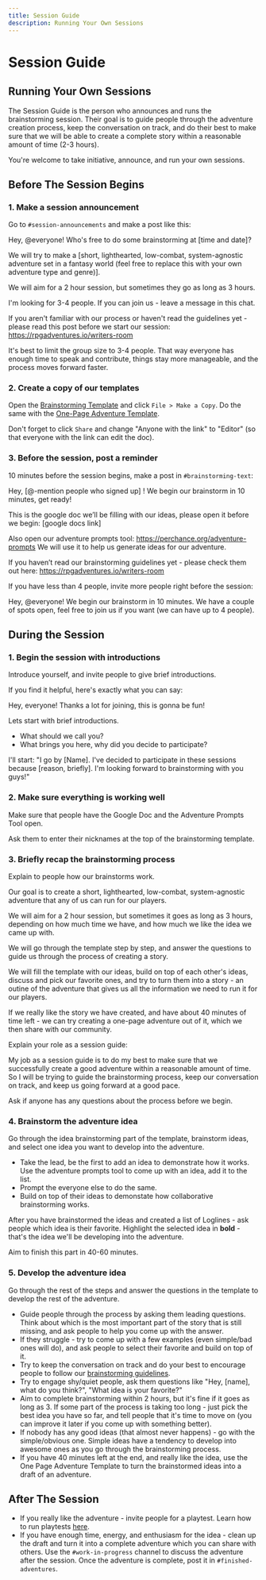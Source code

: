 ```yaml
---
title: Session Guide
description: Running Your Own Sessions
---
```


# Session Guide 
## Running Your Own Sessions
The Session Guide is the person who announces and runs the brainstorming session. Their goal is to guide people through the adventure creation process, keep the conversation on track, and do their best to make sure that we will be able to create a complete story within a reasonable amount of time (2-3 hours).

You're welcome to take initiative, announce, and run your own sessions.

<!-- Anyone who has participated in a few sessions and gained some experience with the process is welcome to take initiative, announce, and run their own sessions. -->

## Before The Session Begins

### 1. Make a session announcement
Go to `#session-announcements` and make a post like this:

<Collapsible title="Session announcement [Post Template]">

Hey, @everyone! Who's free to do some brainstorming at [time and date]?

We will try to make a [short, lighthearted, low-combat, system-agnostic adventure set in a fantasy world (feel free to replace this with your own adventure type and genre)].

We will aim for a 2 hour session, but sometimes they go as long as 3 hours.

I'm looking for 3-4 people. If you can join us - leave a message in this chat.

If you aren't familiar with our process or haven't read the guidelines yet - please read this post before we start our session: https://rpgadventures.io/writers-room

</Collapsible>

It's best to limit the group size to 3-4 people. That way everyone has enough time to speak and contribute, things stay more manageable, and the process moves forward faster.

### 2. Create a copy of our templates
Open the [Brainstorming Template](https://rpgadventures.io/brainstorming-template) and click `File > Make a Copy`. Do the same with the [One-Page Adventure Template](https://docs.google.com/document/d/1yUqvSokoxJalKhi236xvl4q1cf7EWLVmrfgw9ljGyMI/).

Don't forget to click `Share` and change "Anyone with the link" to "Editor" (so that everyone with the link can edit the doc).

<!--
Change the folder from "Resources and Templates" to "Brainstorming Sessions Archive". 
-->

### 3. Before the session, post a reminder
10 minutes before the session begins, make a post in `#brainstorming-text`:

<Collapsible title="Session is about to begin [Post Template]">

Hey, [@-mention people who signed up] !
We begin our brainstorm in 10 minutes, get ready!

This is the google doc we’ll be filling with our ideas, please open it before we begin:
[google docs link]

Also open our adventure prompts tool:
https://perchance.org/adventure-prompts
We will use it to help us generate ideas for our adventure.

If you haven’t read our brainstorming guidelines yet - please check them out here:
https://rpgadventures.io/writers-room

</Collapsible>

If you have less than 4 people, invite more people right before the session:

<Collapsible title="Invite more people [Post Template]">

Hey, @everyone! We begin our brainstorm in 10 minutes. We have a couple of spots open, feel free to join us if you want (we can have up to 4 people).

</Collapsible>

## During the Session

### 1. Begin the session with introductions
Introduce yourself, and invite people to give brief introductions.

If you find it helpful, here's exactly what you can say:

<Collapsible title="Introductions [Script]">

Hey, everyone! Thanks a lot for joining, this is gonna be fun!

Lets start with brief introductions.

- What should we call you?
- What brings you here, why did you decide to participate?

I'll start: "I go by [Name]. I've decided to participate in these sessions because [reason, briefly]. I'm looking forward to brainstorming with you guys!"

</Collapsible>

### 2. Make sure everything is working well
Make sure that people have the Google Doc and the Adventure Prompts Tool open.

Ask them to enter their nicknames at the top of the brainstorming template.

<!--
, so you don't forget (and so they try editing the doc)
-->

### 3. Briefly recap the brainstorming process
Explain to people how our brainstorms work.

<Collapsible title="Brainstorming process recap [Script]">

Our goal is to create a short, lighthearted, low-combat, system-agnostic adventure that any of us can run for our players.

We will aim for a 2 hour session, but sometimes it goes as long as 3 hours, depending on how much time we have, and how much we like the idea we came up with.

We will go through the template step by step, and answer the questions to guide us through the process of creating a story.

We will fill the template with our ideas, build on top of each other's ideas, discuss and pick our favorite ones, and try to turn them into a story - an outine of the adventure that gives us all the information we need to run it for our players.

If we really like the story we have created, and have about 40 minutes of time left - we can try creating a one-page adventure out of it, which we then share with our community.

</Collapsible>

Explain your role as a session guide:

<Collapsible title="Session guide role [Script]">

My job as a session guide is to do my best to make sure that we successfully create a good adventure within a reasonable amount of time. So I will be trying to guide the brainstorming process, keep our conversation on track, and keep us going forward at a good pace.

</Collapsible>


Ask if anyone has any questions about the process before we begin.

### 4. Brainstorm the adventure idea

Go through the idea brainstorming part of the template, brainstorm ideas, and select one idea you want to develop into the adventure. 

<Collapsible title="Some tips on running the brainstorming part of the session">

- Take the lead, be the first to add an idea to demonstrate how it works. Use the adventure prompts tool to come up with an idea, add it to the list.
- Prompt the everyone else to do the same.
- Build on top of their ideas to demonstate how collaborative brainstorming works.

After you have brainstormed the ideas and created a list of Loglines - ask people which idea is their favorite. Highlight the selected idea in **bold** - that's the idea we'll be developing into the adventure.

</Collapsible>

Aim to finish this part in 40-60 minutes.

### 5. Develop the adventure idea
Go through the rest of the steps and answer the questions in the template to develop the rest of the adventure.

<Collapsible title="Some tips on running the session">

- Guide people through the process by asking them leading questions. Think about which is the most important part of the story that is still missing, and ask people to help you come up with the answer.
- If they struggle - try to come up with a few examples (even simple/bad ones will do), and ask people to select their favorite and build on top of it.
- Try to keep the conversation on track and do your best to encourage people to follow our [brainstorming guidelines](https://rpgadventures.io/writers-room).
- Try to engage shy/quiet people, ask them questions like "Hey, [name], what do you think?", "What idea is your favorite?"
- Aim to complete brainstorming within 2 hours, but it's fine if it goes as long as 3. If some part of the process is taking too long - just pick the best idea you have so far, and tell people that it's time to move on (you can improve it later if you come up with something better).
- If nobody has any good ideas (that almost never happens) - go with the simple/obvious one. Simple ideas have a tendency to develop into awesome ones as you go through the brainstorming process.
- If you have 40 minutes left at the end, and really like the idea, use the One Page Adventure Template to turn the brainstormed ideas into a draft of an adventure.

</Collapsible>

<!-- - If people get stuck or can't pick an idea - call for a vote, roll the dice to pick a random one (`!r 1d10` in chat), or just make the decision yourself and move on. -->
<!-- - If nobody has any ideas - go with the simple/obvious one. Use [writing prompts tool](https://rpgadventures.io/prompts) if necessary. -->


## After The Session
- If you really like the adventure - invite people for a playtest. Learn how to run playtests [here](/playtesting).
- If you have enough time, energy, and enthusiasm for the idea - clean up the draft and turn it into a complete adventure which you can share with others. Use the `#work-in-progress` channel to discuss the adventure after the session. Once the adventure is complete, post it in `#finished-adventures`.


<!--
Make a list of things you'd like some help with - remaining open questions you're not sure how to answer, things you would like to improve, ideas to add, issues to fix. Post the link to the adventure draft and the list of questions in `#work-in-progress`, so that other people can help you out.

If everyone is cool with it, it would be nice to publish the adventure on our website and share it on reddit to grow the community.
-->

<!--
- Dont forget to add everyone's name and discord handle to the list of the authors (at the top of the Brainstorming Template, and at the bottom of the One-Page Adventure Template).
-->